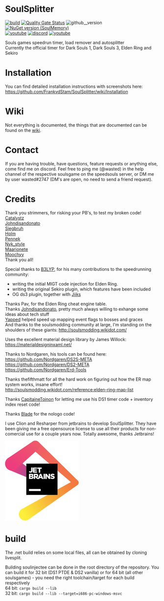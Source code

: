 # SoulSplitter

[![build](https://img.shields.io/github/actions/workflow/status/FrankvdStam/SoulSplitter/build.yml?branch=main)](https://github.com/FrankvdStam/SoulSplitter/actions) 
[![Quality Gate Status](http://wastedbox.nl:9000/api/project_badges/measure?project=FrankvdStam_SoulSplitter_AYT9tJW7QlZ0fhD27xsa&metric=alert_status&token=dcf5066558434982e851acb72b72235195d99b6e)](http://wastedbox.nl:9000/dashboard?id=FrankvdStam_SoulSplitter_AYT9tJW7QlZ0fhD27xsa) ![github__version](https://img.shields.io/github/v/release/FrankvdStam/SoulSplitter) [![NuGet version (SoulMemory)](https://img.shields.io/nuget/v/SoulMemory)](https://www.nuget.org/packages/SoulMemory/)  
[![youtube](https://img.shields.io/badge/buy%20me%20a%20coffee-donate-yellow.svg)](https://ko-fi.com/wasted1) [![discord](https://img.shields.io/badge/-Discord-blue)](https://discord.com/users/281116269921566721) [![youtube](https://img.shields.io/badge/-YouTube-red)](https://www.youtube.com/@1wasted)






Souls games speedrun timer, load remover and autosplitter  
Currently the official timer for Dark Souls 1, Dark Souls 3, Elden Ring and Sekiro  


# Installation
You can find detailed installation instructions with screenshots here: https://github.com/FrankvdStam/SoulSplitter/wiki/Installation

# Wiki
Not everything is documented, the things that are documented can be found on the [wiki](https://github.com/FrankvdStam/SoulSplitter/wiki).

# Contact
If you are having trouble, have questions, feature requests or anything else, come find me on discord. Feel free to ping me (@wasted) in the help channel of the respective soulsgame on the speedsouls server, or DM me by user wasted#2747 (DM's are open, no need to send a friend request).

# Credits

Thank you strimmers, for risking your PB's, to test my broken code!  
[Catalystz](https://www.twitch.tv/catalystz)  
[Johndisandonato](https://www.twitch.tv/johndisandonato)  
[Siegbruh](https://www.twitch.tv/siegbruh)  
[Holm](https://www.twitch.tv/holm_gg)  
[Pennek](https://www.twitch.tv/pennek)  
[Nyk_style](https://www.twitch.tv/nyk_style)  
[Maarionete](https://www.twitch.tv/maarionete)  
[Moochyy](https://www.twitch.tv/moochyy_)  
Thank you all!

Special thanks to [B3LYP](https://github.com/pawREP), for his many contributions to the speedrunning community:  
- writing the initial MIGT code injection for Elden Ring.  
- writing the original Sekiro plugin, which features have been included  
- OG ds3 plugin, together with [Jiiks](https://github.com/Jiiks/)  

Thanks Pav, for the Elden Ring cheat engine table.  
Thanks [Johndisandonato](https://github.com/veeenu), pretty much always willing to exhange some ideas about tech stuff  
[Yapped](https://github.com/vawser/Yapped-Rune-Bear) helped speed up mapping event flags to bosses and graces  
And thanks to the soulsmodding community at large, I'm standing on the shoulders of these giants: http://soulsmodding.wikidot.com/  

Uses the excellent material design library by James Willock: https://materialdesigninxaml.net/  

Thanks to Nordgaren, his tools can be found here:  
https://github.com/Nordgaren/DS2S-META  
https://github.com/Nordgaren/DS2-META  
https://github.com/Nordgaren/Erd-Tools  

Thanks thefifthmatt for all the hard work on figuring out how the ER map system works, insane effort! http://soulsmodding.wikidot.com/reference:elden-ring-map-list

Thanks [CapitaineToinon](https://github.com/CapitaineToinon/LiveSplit.DarkSoulsIGT) for letting me use his DS1 timer code + inventory index reset code!

Thanks [Blade](https://github.com/bladecoding/DarkSouls3RemoveIntroScreens) for the nologo code!  

I use Clion and Resharper from jetbrains to develop SoulSplitter. They have been giving me a free opensource license to use all their products for non-comercial use for a couple years now. Totally awesome, thanks Jetbrains!  

[![Alt jetbrainslogo](./jetbrains/jetbrains.svg)](https://www.jetbrains.com/?from=SoulSplitter)

# build

The .net build relies on some local files, all can be obtained by cloning livesplit.  

Building soulinjectee can be done in the root directory of the repository. You can build it for 32 bit (DS1 PTDE & DS2 vanilla) or for 64 bit (all other soulsgames) - you need the right toolchain/target for each build respectively  
64 bit: `cargo build --lib`  
32 bit: `cargo build --lib --target=i686-pc-windows-msvc`  

